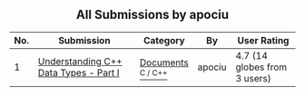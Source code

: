 ﻿<div align="center">

## All Submissions by apociu

</div>

No.  | Submission | Category | By   | User Rating
---- | ---------- | -------- | ---- | -----------
1 | [Understanding C\+\+ Data Types \- Part I<br />](https://github.com/Planet-Source-Code/apociu-understanding-c-data-types-part-i__3-7323) | [Documents<br /><sup>C / C++</sup>](../ByCategory/documents__3-27.md) | apociu | 4.7 (14 globes from 3 users)
